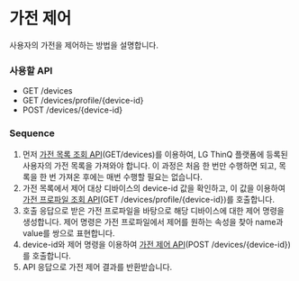 # 가전 제어

사용자의 가전을 제어하는 방법을 설명합니다.

### 사용할 API

* GET /devices
* GET /devices/profile/{device-id}
* POST /devices/{device-id}

### Sequence

1. 먼저 [가전 목록 조회 API](apis/get-devices.md)(GET/devices)를 이용하여, LG ThinQ 플랫폼에 등록된 사용자의 가전 목록을 가져와야 합니다. 이 과정은 처음 한 번만 수행하면 되고, 목록을 한 번 가져온 후에는 매번 수행할 필요는 없습니다.
2. 가전 목록에서 제어 대상 디바이스의 device-id 값을 확인하고, 이 값을 이용하여 [가전 프로파일 조회 API](apis/get-devices-profile-device-id.md)(GET /devices/profile/{device-id})를 호출합니다.
3. 호출 응답으로 받은 가전 프로파일을 바탕으로 해당 디바이스에 대한 제어 명령을 생성합니다. 제어 명령은 가전 프로파일에서 제어를 원하는 속성을 찾아 name과 value를 쌍으로 표현합니다.
4. device-id와 제어 명령을 이용하여 [가전 제어 API](control-device.md)(POST /devices/{device-id})를 호출합니다.
5. API 응답으로 가전 제어 결과를 반환받습니다.

<figure><img src="https://developer.damda.lge.com/assets/img/thinq2.png" alt=""><figcaption></figcaption></figure>
